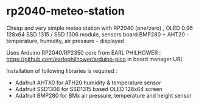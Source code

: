 # rp2040-meteo-station
Cheap and very simple meteo station with RP2040 (one/zero) , OLED 0.96 128x64 SSD 1315 / SSD 1306 module, sensors board BMP280 + AHT20 - temperature, humidity, air pressure - displayed

Uses Arduino RP2040/RP2350 core from EARL PHILHOWER : https://github.com/earlephilhower/arduino-pico in board manager URL

Installation of following libraries is required :
- Adafruit AHTX0  for ATH20 humidity & temperature sensor
- Adafruit SSD1306 for SSD1315 based OLED 128x64 screen
- Adafruit BMP280  for BMx air pressure, temperature and height sensor


